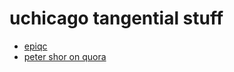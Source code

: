 # uchicago tangential stuff

  - [epiqc](epiqc.cs.uchicago.edu)
  - [peter shor on quora](https://www.quora.com/session/EPiQC/1)
